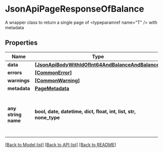 # JsonApiPageResponseOfBalance

A wrapper class to return a single page of <typeparamref name=\"T\" /> with metadata

## Properties
Name | Type | Description | Notes
------------ | ------------- | ------------- | -------------
**data** | [**[JsonApiBodyWithIdOfInt64AndBalanceAndBalance]**](JsonApiBodyWithIdOfInt64AndBalanceAndBalance.md) |  | 
**errors** | [**[CommonError]**](CommonError.md) |  | [optional] 
**warnings** | [**[CommonWarning]**](CommonWarning.md) |  | [optional] 
**metadata** | [**PageMetadata**](PageMetadata.md) |  | [optional] 
**any string name** | **bool, date, datetime, dict, float, int, list, str, none_type** | any string name can be used but the value must be the correct type | [optional]

[[Back to Model list]](../README.md#documentation-for-models) [[Back to API list]](../README.md#documentation-for-api-endpoints) [[Back to README]](../README.md)


